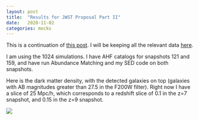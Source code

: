 ```yaml
---
layout: post
title:  "Results for JWST Proposal Part II"
date:   2020-11-02
categories: mocks
---
```


This is a continuation of <a href="https://ndrakos.github.io/blog/mocks/Results_for_JWST_Proposal_Part_I/">this post</a>. I will be keeping all the relevant data <a href="https://drive.google.com/drive/folders/1TuKiKviaWwun1qLq9LSMj03pRCWhNhvI?usp=sharing">here</a>.

I am using the 1024 simulations. I have AHF catalogs for snapshots 121 and 159, and have run Abundance Matching and my SED code on both snapshots.

Here is the dark matter density, with the detected galaxies on top (galaxies with AB magnitudes greater than 27.5 in the F200W filter). Right now I have a slice of 25 Mpc/h, which corresponds to a redshift slice of 0.1 in the z=7 snapshot, and 0.15 in the z=9 snapshot.


<img src="{{ site.baseurl }}/assets/plots/20201102_Snapshot.png">
